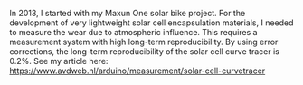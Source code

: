 In 2013, I started with my Maxun One solar bike project. For the development of very lightweight solar cell encapsulation materials, I needed to measure the wear due to atmospheric influence. This requires a measurement system with high long-term reproducibility. By using error corrections, the long-term reproducibility of the solar cell curve tracer is 0.2%. 
See my article here: https://www.avdweb.nl/arduino/measurement/solar-cell-curvetracer
